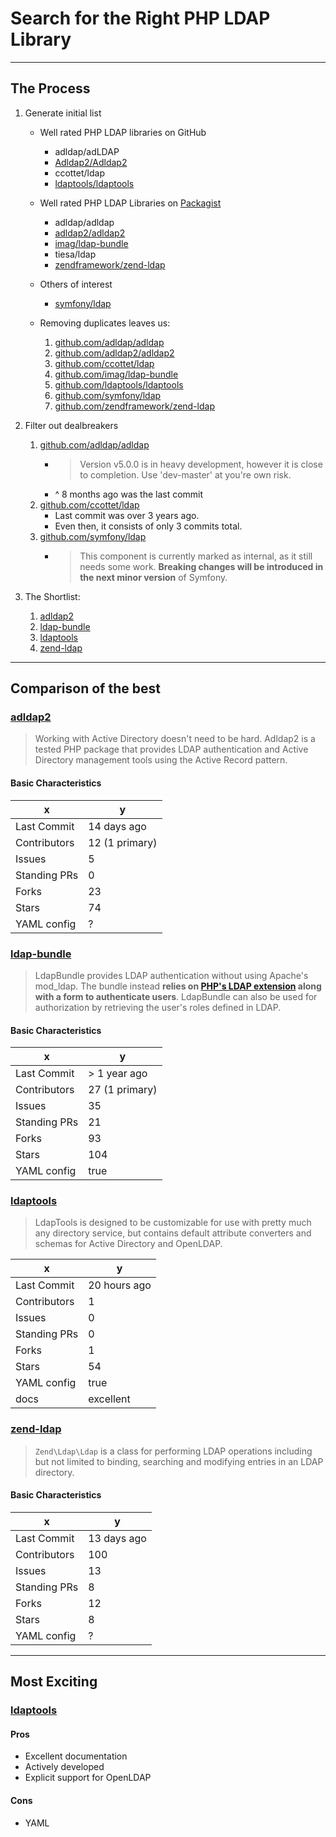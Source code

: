 # Search for the Right PHP LDAP Library

---

## The Process

1. Generate initial list

    - Well rated PHP LDAP libraries on GitHub

        * adldap/adLDAP
        * [Adldap2/Adldap2][adldap2]
        * ccottet/ldap
        * [ldaptools/ldaptools][ldaptools]

    - Well rated PHP LDAP Libraries on [Packagist](https://packagist.org/search/?q=ldap)

        * adldap/adldap
        * [adldap2/adldap2][adldap2]
        * [imag/ldap-bundle][ldap-bundle]
        * tiesa/ldap
        * [zendframework/zend-ldap][zend-ldap]

    - Others of interest
        * [symfony/ldap](https://github.com/symfony/ldap)

    - Removing duplicates leaves us:

        1. [github.com/adldap/adldap](https://github.com/adldap/adldap)
        1. [github.com/adldap2/adldap2][adldap2]
        1. [github.com/ccottet/ldap](https://github.com/ccottet/ldap)
        1. [github.com/imag/ldap-bundle][ldap-bundle]
        1. [github.com/ldaptools/ldaptools][ldaptools]
        1. [github.com/symfony/ldap](https://github.com/symfony/ldap)
        1. [github.com/zendframework/zend-ldap][zend-ldap]

1. Filter out dealbreakers

    1. [github.com/adldap/adldap](https://github.com/adldap/adldap)
        * > Version v5.0.0 is in heavy development, however it is close to completion. Use 'dev-master' at you're own risk.
        * ^ 8 months ago was the last commit
    1. [github.com/ccottet/ldap](https://github.com/ccottet/ldap)
        * Last commit was over 3 years ago.
        * Even then, it consists of only 3 commits total.
    1. [github.com/symfony/ldap](https://github.com/symfony/ldap)
        * > This component is currently marked as internal, as it still needs some work. **Breaking changes will be introduced in the next minor version** of Symfony.


1. The Shortlist:

    1. [adldap2][adldap2]
    1. [ldap-bundle][ldap-bundle]
    1. [ldaptools][ldaptools]
    1. [zend-ldap][zend-ldap]

---

## Comparison of the best

### [adldap2][adldap2]

> Working with Active Directory doesn't need to be hard. Adldap2 is a tested PHP package that provides LDAP authentication and Active Directory management tools using the Active Record pattern.

#### Basic Characteristics

x            | y
-------------|------------
Last Commit  | 14 days ago
Contributors | 12 (1 primary)
Issues       | 5
Standing PRs | 0
Forks        | 23
Stars        | 74
YAML config  | ?


### [ldap-bundle][ldap-bundle]

> LdapBundle provides LDAP authentication without using Apache's mod_ldap. The bundle instead **relies on [PHP's LDAP extension](http://php.net/manual/en/book.ldap.php) along with a form to authenticate users**. LdapBundle can also be used for authorization by retrieving the user's roles defined in LDAP.

#### Basic Characteristics

x            | y
-------------|-------------
Last Commit  | > 1 year ago
Contributors | 27 (1 primary)
Issues       | 35
Standing PRs | 21
Forks        | 93
Stars        | 104
YAML config  | true



### [ldaptools][ldaptools]

> LdapTools is designed to be customizable for use with pretty much any directory service, but contains default attribute converters and schemas for Active Directory and OpenLDAP.

x            | y
-------------|-------------
Last Commit  | 20 hours ago
Contributors | 1
Issues       | 0
Standing PRs | 0
Forks        | 1
Stars        | 54
YAML config  | true
docs         | excellent




### [zend-ldap][zend-ldap]

> `Zend\Ldap\Ldap` is a class for performing LDAP operations including but not limited to binding, searching and modifying entries in an LDAP directory.

#### Basic Characteristics

x            | y
-------------|------------
Last Commit  | 13 days ago
Contributors | 100
Issues       | 13
Standing PRs | 8
Forks        | 12
Stars        | 8
YAML config  | ?


---

## Most Exciting


### [ldaptools][ldaptools]

#### Pros

* Excellent documentation
* Actively developed
* Explicit support for OpenLDAP

#### Cons

* YAML




[adldap2]: "https://github.com/adldap2/adldap2"
[ldap-bundle]: "https://github.com/BorisMorel/LdapBundle"
[ldaptools]: "https://github.com/ldaptools/ldaptools"
[zend-ldap]: "https://github.com/zendframework/zend-ldap"
